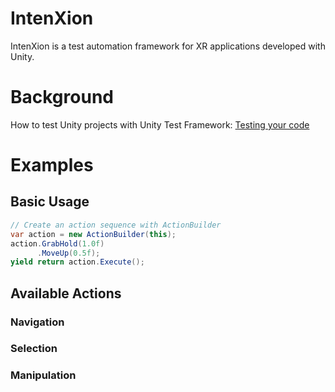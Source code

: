 # IntenXion

IntenXion is a test automation framework for XR applications developed with Unity.

# Background

How to test Unity projects with Unity Test Framework: [Testing your code](https://docs.unity3d.com/6000.2/Documentation/Manual/test-framework/test-framework-introduction.html)

# Examples

## Basic Usage

```c#
// Create an action sequence with ActionBuilder
var action = new ActionBuilder(this);
action.GrabHold(1.0f)
      .MoveUp(0.5f);
yield return action.Execute();
```

## Available Actions

### Navigation

### Selection

### Manipulation

